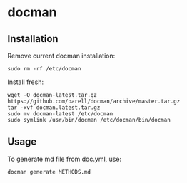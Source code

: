 # docman

## Installation

Remove current docman installation:
```
sudo rm -rf /etc/docman
```

Install fresh:
``` 
wget -O docman-latest.tar.gz https://github.com/barell/docman/archive/master.tar.gz
tar -xvf docman.latest.tar.gz
sudo mv docman-latest /etc/docman
sudo symlink /usr/bin/docman /etc/docman/bin/docman
```

## Usage

To generate md file from doc.yml, use:
```
docman generate METHODS.md
```